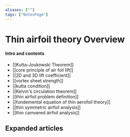 ```yaml
---
aliases: [""]
tags: ["NotesPage"]
---
```


# Thin airfoil theory Overview

#### Intro and contents
- [[Kutta-Joukowski Theorem]]
- [[core principle of air foil lift]]
- [[2D and 3D lift coefficient]]
- [[vortex sheet strength]]
- [[kutta condition]]
- [[Kelvin's circulation theorem]]
- [[thin airfoil problem definition]]
- [[fundemental equation of thin aerofoil theory]]
- [[thin symmetric airfoil analysis]]
- [[thin camvered airfoil analysis]]


## Expanded articles
